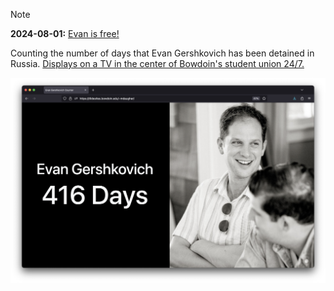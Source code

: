 > [!NOTE]
> **2024-08-01:** [Evan is free!](https://www.bowdoin.edu/news/2024/08/evan-gershkovich-14-released-in-russian-prisoner-swap.html)

Counting the number of days that Evan Gershkovich has been detained in Russia. [Displays on a TV in the center of Bowdoin's student union 24/7.](https://www.bowdoin.edu/news/2024/05/counting-on-justice-for-evan-gershkovich-14.html)

![evan](https://raw.githubusercontent.com/mdrxy/evan/main/screenshot.png)
